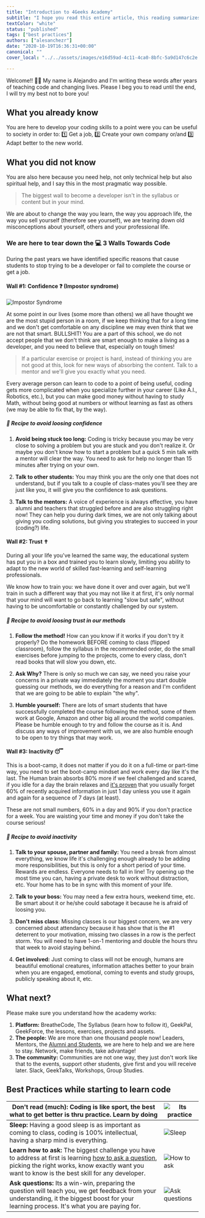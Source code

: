 ```yaml
---
title: "Introduction to 4Geeks Academy"
subtitle: "I hope you read this entire article, this reading summarizes in 8 min the recipe to take full advantage of the academy. The most effective way!"
textColor: "white"
status: "published"
tags: ["best practices"]
authors: ["alesanchezr"]
date: "2020-10-19T16:36:31+00:00"
canonical: ""
cover_local: "../../assets/images/e16d59ad-4c11-4ca0-8bfc-5a9d147c6c2e.jpeg"

---
```


Welcome!! 🤩👏 My name is Alejandro and I'm writing these words after years of teaching code and changing lives. Please I beg you to read until the end, I will try my best not to bore you!

## What you already know

You are here to develop your coding skills to a point were you can be useful to society in order to: 1️⃣ Get a job, 2️⃣ Create your own company or/and 3️⃣ Adapt better to the new world.

## What you did not know

You are also here because you need help, not only technical help but also spiritual help, and I say this in the most pragmatic way possible.

> The biggest wall to become a developer isn't in the syllabus or content but in your mind.

We are about to change the way you learn, the way you approach life, the way you sell yourself (therefore see yourself), we are tearing down old misconceptions about yourself, others and your professional life.

### We are here to tear down the 💻 3 Walls Towards Code 

During the past years we have identified specific reasons that cause students to stop trying to be a developer or fail to complete the course or get a job. 

#### Wall #1: Confidence ❓ (Impostor syndrome)

![Impostor Syndrome](../../assets/images/6cf4655f-665f-4f68-b021-f34238cedd69.png)

At some point in our lives (some more than others) we all have thought we are the most stupid person in a room, if we keep thinking that for a long time and we don't get comfortable on any discipline we may even think that we are not that smart. BULLSHIT! You are a part of this school, we do not accept people that we don't think are smart enough to make a living as a developer, and you need to believe that, especially on tough times!

> If a particular exercise or project is hard, instead of thinking you are not good at this, look for new ways of absorbing the content. Talk to a mentor and we'll give you exactly what you need.

Every average person can learn to code to a point of being useful, coding gets more complicated when you specialize further in your career (Like A.I., Robotics, etc.), but you can make good money without having to study Math, without being good at numbers or without learning as fast as others (we may be able to fix that, by the way).

##### 📝 Recipe to avoid loosing confidence

1. **Avoid being stuck too long:** Coding is tricky because you may be very close to solving a problem but you are stuck and you don't realize it. Or maybe you don't know how to start a problem but a quick 5 min talk with a mentor will clear the way. You need to ask for help no longer than 15 minutes after trying on your own.

2. **Talk to other students:** You may think you are the only one that does not understand, but if you talk to a couple of class-mates you'll see they are just like you, it will give you the confidence to ask questions.

3. **Talk to the mentors:** A voice of experience is always effective, you have alumni and teachers that struggled before and are also struggling right now! They can help you during dark times, we are not only talking about giving you coding solutions, but giving you strategies to succeed in your (coding?) life.

#### Wall #2: Trust ✝

During all your life you've learned the same way, the educational system has put you in a box and trained you to learn slowly, limiting you ability to adapt to the new world of skilled fast-learning and self-learning professionals.

We know how to train you: we have done it over and over again, but we'll train in such a different way that you may not like it at first, it's only normal that your mind will want to go back to learning "slow but safe", without having to be uncomfortable or constantly challenged by our system.

##### 📝 Recipe to avoid loosing trust in our methods

1. **Follow the method!** How can you know if it works if you don't try it properly? Do the homework BEFORE coming to class (flipped classroom), follow the syllabus in the recommended order, do the small exercises before jumping to the projects, come to every class, don't read books that will slow you down, etc.

2. **Ask Why?** There is only so much we can say, we need you raise your concerns in a private way immediately the moment you start double guessing our methods, we do everything for a reason and I'm confident that we are going to be able to explain "the why".

3. **Humble yourself:** There are lots of smart students that have successfully completed the course following the method, some of them work at Google, Amazon and other big all around the world companies. Please be humble enough to try and follow the course as it is. And discuss any ways of improvement with us, we are also humble enough to be open to try things that may work.

#### Wall #3: Inactivity 😴 

This is a boot-camp, it does not matter if you do it on a full-time or part-time way, you need to set the boot-camp mindset and work every day like it's the last. The Human brain absorbs 80% more if we feel challenged and scared, if you idle for a day the brain relaxes and [it's proven](https://www.youtube.com/watch?v=h5PLO4XAXhs) that you usually forget 60% of recently acquired information in just 1 day unless you use it again and again for a sequence of 7 days (at least).  

These are not small numbers, 60% in a day and 90% if you don't practice for a week. You are waisting your time and money if you don't take the course serious! 

##### 📝 Recipe to avoid inactivity

1. **Talk to your spouse, partner and family:** You need a break from almost everything, we know life it's challenging enough already to be adding more responsibilities, but this is only for a short period of your time. Rewards are endless. Everyone needs to fall in line! Try opening up the most time you can, having a private desk to work without distraction, etc. Your home has to be in sync with this moment of your life.

2. **Talk to your boss:** You may need a few extra hours, weekend time, etc. Be smart about it or he/she could sabotage it because he is afraid of loosing you.

3. **Don't miss class:** Missing classes is our biggest concern, we are very concerned about attendancy because it has show that is the #1 deterrent to your motivation, missing two classes in a row is the perfect storm. You will need to have 1-on-1 mentoring and double the hours thru that week to avoid staying behind.

4. **Get involved:** Just coming to class will not be enough, humans are beautiful emotional creatures, information attaches better to your brain when you are engaged, emotional, coming to events and study groups, publicly speaking about it, etc. 

## What next?

Please make sure you understand how the academy works:

1. **Platform:** BreatheCode, The Syllabus (learn how to follow it), GeekPal, GeekForce, the lessons, exercises, projects and assets.
2. **The people:** We are more than one thousand people now! Leaders, Mentors, the [Alumni and Students](http://sep.4geeksacademy.com/), we are here to help and we are here to stay. Network, make friends, take advantage!
3. **The community:** Communities are not one way, they just don't work like that to the events, support other students, give first and you will receive later. Slack, GeekTalks, Workshops, Group Studies.


## Best Practices while starting to learn code

| **Don't read (much):** Coding is like sport, the best what to get better is thru practice. Learn by doing |    ![Its practice](../../assets/images/01868f7d-4949-4e15-85da-8042ea24a11a.jpeg) |
| ---   | ----      |
| **Sleep:** Having a good sleep is as important as coming to class, coding is 100% intellectual, having a sharp mind is everything. | ![Sleep](../../assets/images/d29be460-cc2e-42e6-bf92-f9516fd7b21a.jpeg) |
| **Learn how to ask:** The biggest challenge you have to address at first is learning [how to ask a question](https://content.breatheco.de/how-to/ask), picking the right works, know exactly want you want to know is the best skill for any developer. | ![How to ask](../../assets/images/fdb86b48-fb0b-4841-8d4d-60d4dbf4d70c.jpeg) |
| **Ask questions:** Its a win-win, preparing the question will teach you, we get feedback from your understanding, it the biggest boost for your learning process. It's what you are paying for. | ![Ask questions](../../assets/images/5e975e91-1447-4117-b50b-b00df99a88a5.jpeg) |
